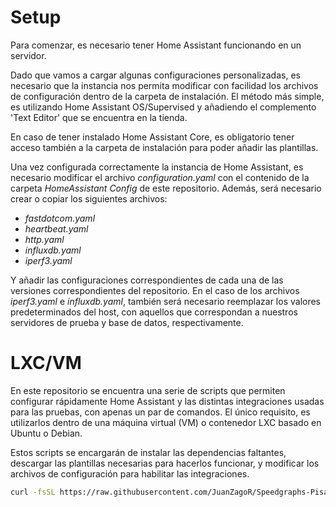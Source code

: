 # Setup
Para comenzar, es necesario tener Home Assistant funcionando en un servidor. 

Dado que vamos a cargar algunas configuraciones personalizadas, es necesario que la instancia nos permita modificar con facilidad los archivos de configuración dentro de la carpeta de instalación. El método más simple, es utilizando Home Assistant OS/Supervised y añadiendo el complemento 'Text Editor' que se encuentra en la tienda.

En caso de tener instalado Home Assistant Core, es obligatorio tener acceso también a la carpeta de instalación para poder añadir las plantillas.

Una vez configurada correctamente la instancia de Home Assistant, es necesario modificar el archivo *configuration.yaml* con el contenido de la carpeta *HomeAssistant Config* de este repositorio. Además, será necesario crear o copiar los siguientes archivos:

- *fastdotcom.yaml*
- *heartbeat.yaml*
- *http.yaml*
- *influxdb.yaml*
- *iperf3.yaml*

Y añadir las configuraciones correspondientes de cada una de las versiones correspondientes del repositorio. En el caso de los archivos *iperf3.yaml* e *influxdb.yaml*, también será necesario reemplazar los valores predeterminados del host, con aquellos que correspondan a nuestros servidores de prueba y base de datos, respectivamente.

# LXC/VM
En este repositorio se encuentra una serie de scripts que permiten configurar rápidamente Home Assistant y las distintas integraciones usadas para las pruebas, con apenas un par de comandos. El único requisito, es utilizarlos dentro de una máquina virtual (VM) o contenedor LXC basado en Ubuntu o Debian.

Estos scripts se encargarán de instalar las dependencias faltantes, descargar las plantillas necesarias para hacerlos funcionar, y modificar los archivos de configuración para habilitar las integraciones.



``` bash
curl -fsSL https://raw.githubusercontent.com/JuanZagoR/Speedgraphs-PisapapelesLabs/dev/configurator-lxc.sh > /tmp/configurator.sh && sudo bash configurator.sh
```